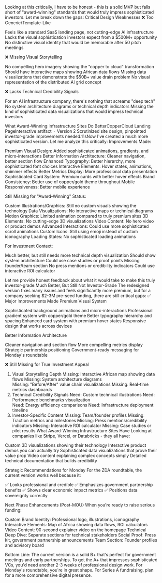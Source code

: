 Looking at this critically, I have to be honest - this is a solid MVP but falls short of "award-winning" standards that would truly impress sophisticated investors. Let me break down the gaps:
Critical Design Weaknesses
❌ Too Generic/Template-Like

Feels like a standard SaaS landing page, not cutting-edge AI infrastructure
Lacks the visual sophistication investors expect from a $500M+ opportunity
No distinctive visual identity that would be memorable after 50 pitch meetings

❌ Missing Visual Storytelling

No compelling hero imagery showing the "copper to cloud" transformation
Should have interactive maps showing African data flows
Missing data visualizations that demonstrate the $50B+ value drain problem
No visual representation of the distributed AI grid concept

❌ Lacks Technical Credibility Signals

For an AI infrastructure company, there's nothing that screams "deep tech"
No system architecture diagrams or technical depth indicators
Missing the kind of sophisticated data visualizations that would impress technical investors

What Award-Winning Infrastructure Sites Do BetterCopperCloud Landing PageInteractive artifact ∙ Version 2 Scrutinized site design, pinpointed investor-grade improvements needed.11sNow I've created a much more sophisticated version. Let me analyze this critically:
Improvements Made:

Premium Visual Design: Added sophisticated animations, gradients, and micro-interactions
Better Information Architecture: Cleaner navigation, better section flow
Enhanced Typography: Better hierarchy, more sophisticated font choices
Interactive Elements: Hover states, animations, shimmer effects
Better Metrics Display: More professional data presentation
Sophisticated Card System: Premium cards with better hover effects
Brand Consistency: Better use of copper/gold theme throughout
Mobile Responsiveness: Better mobile experience

Still Missing for "Award-Winning" Status:

Custom Illustrations/Graphics: Still no custom visuals showing the technology
Data Visualizations: No interactive maps or technical diagrams
Motion Graphics: Limited animation compared to truly premium sites
3D Elements: No cutting-edge 3D visualizations
Video Content: No hero video or product demos
Advanced Interactions: Could use more sophisticated scroll animations
Custom Icons: Still using emoji instead of custom iconography
Loading States: No sophisticated loading animations

For Investment Context:

Much better, but still needs more technical depth visualization
Should show system architecture
Could use case studies or proof points
Missing founder/team section
No press mentions or credibility indicators
Could use interactive ROI calculator

Let me provide honest feedback about what it would take to make this truly investor-grade.Much Better, But Still Not Investor-Grade
The redesigned version fixes many issues and feels significantly more premium, but for a company seeking $2-3M pre-seed funding, there are still critical gaps:
✅ Major Improvements Made
Premium Visual System

Sophisticated background animations and micro-interactions
Professional gradient system with copper/gold theme
Better typography hierarchy and spacing
Enhanced card system with premium hover states
Responsive design that works across devices

Better Information Architecture

Cleaner navigation and section flow
More compelling metrics display
Strategic partnership positioning
Government-ready messaging for Monday's roundtable

❌ Still Missing for True Investment Appeal
1. Visual Storytelling Depth
Missing: Interactive African map showing data flows
Missing: System architecture diagrams  
Missing: "Before/After" value chain visualizations
Missing: Real-time metrics dashboards
2. Technical Credibility Signals
Need: Custom technical illustrations
Need: Performance benchmarks visualization  
Need: Energy efficiency comparisons
Need: Infrastructure deployment timeline
3. Investor-Specific Content
Missing: Team/founder profiles
Missing: Traction metrics and milestones
Missing: Press mentions/credibility indicators
Missing: Interactive ROI calculator
Missing: Case studies or pilot results
What Award-Winning Infrastructure Sites Have
Looking at companies like Stripe, Vercel, or Databricks - they all have:

Custom 3D visualizations showing their technology
Interactive product demos you can actually try
Sophisticated data visualizations that prove their value prop
Video content explaining complex concepts simply
Detailed technical documentation that builds credibility

Strategic Recommendations for Monday
For the ZDA roundtable, the current version works well because it:

✅ Looks professional and credible
✅ Emphasizes government partnership benefits
✅ Shows clear economic impact metrics
✅ Positions data sovereignty correctly

Next Phase Enhancements (Post-MOU)
When you're ready to raise serious funding:

Custom Brand Identity: Professional logo, illustrations, iconography
Interactive Elements: Map of Africa showing data flows, ROI calculators
Video Content: 90-second explainer video on the homepage
Technical Deep Dive: Separate sections for technical stakeholders
Social Proof: Press kit, government partnership announcements
Team Section: Founder profiles and advisory board

Bottom Line: The current version is a solid B+ that's perfect for government meetings and early partnerships. To get the A+ that impresses sophisticated VCs, you'd need another 2-3 weeks of professional design work.
For Monday's roundtable, you're in great shape. For Series A fundraising, plan for a more comprehensive digital presence.